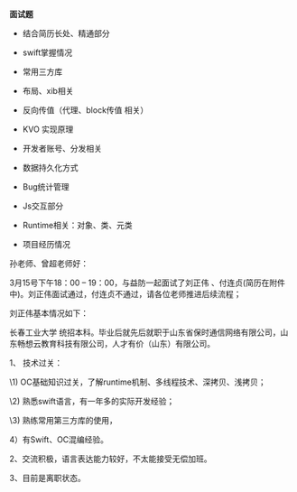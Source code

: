 **面试题**

- 结合简历长处、精通部分

- swift掌握情况

- 常用三方库

- 布局、xib相关

- 反向传值（代理、block传值 相关）

- KVO 实现原理

- 开发者账号、分发相关

- 数据持久化方式

- Bug统计管理

- Js交互部分

- Runtime相关：对象、类、元类

- 项目经历情况

  

孙老师、曾超老师好：

3月15号下午18：00 – 19：00，与益防一起面试了刘正伟 、付连贞(简历在附件中)。刘正伟面试通过，付连贞不通过，请各位老师推进后续流程；

刘正伟基本情况如下：

长春工业大学 统招本科。毕业后就先后就职于山东省保时通信网络有限公司，山东畅想云教育科技有限公司，人才有价（山东）有限公司。

1、 技术过关：

\1) OC基础知识过关，了解runtime机制、多线程技术、深拷贝、浅拷贝；

\2) 熟悉swift语言，有一年多的实际开发经验；

\3) 熟练常用第三方库的使用，

4）有Swift、OC混编经验。

2、交流积极，语言表达能力较好，不太能接受无偿加班。

3、目前是离职状态。